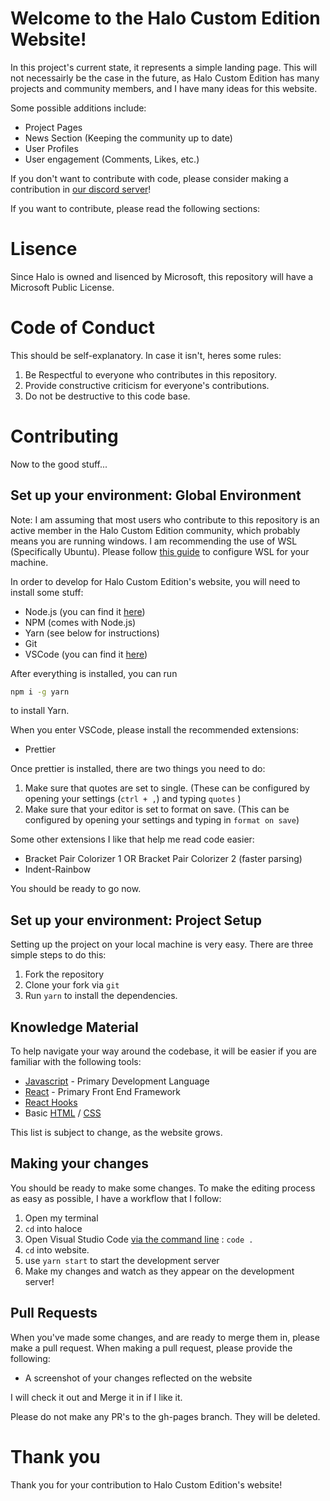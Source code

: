 # Welcome to the Halo Custom Edition Website!

In this project's current state, it represents a simple landing page. This will not necessairly be the case in the future, as Halo Custom Edition has many projects and community members, and I have many ideas for this website.

Some possible additions include:

- Project Pages
- News Section (Keeping the community up to date)
- User Profiles
- User engagement (Comments, Likes, etc.)

If you don't want to contribute with code, please consider making a contribution in [our discord server](https://discord.gg/73zHwAz)!

If you want to contribute, please read the following sections:

# Lisence

Since Halo is owned and lisenced by Microsoft, this repository will have a Microsoft Public License.

# Code of Conduct

This should be self-explanatory. In case it isn't, heres some rules:

1. Be Respectful to everyone who contributes in this repository.
2. Provide constructive criticism for everyone's contributions.
3. Do not be destructive to this code base.

# Contributing

Now to the good stuff...

## Set up your environment: Global Environment

Note: I am assuming that most users who contribute to this repository is an active member in the Halo Custom Edition community, which probably means you are running windows. I am recommending the use of WSL (Specifically Ubuntu). Please follow [this guide](https://docs.microsoft.com/en-us/windows/wsl/install-win10) to configure WSL for your machine.

In order to develop for Halo Custom Edition's website, you will need to install some stuff:

- Node.js (you can find it [here](https://nodejs.org/en/))
- NPM (comes with Node.js)
- Yarn (see below for instructions)
- Git
- VSCode (you can find it [here](https://code.visualstudio.com/))

After everything is installed, you can run

```sh
npm i -g yarn
```

to install Yarn.

When you enter VSCode, please install the recommended extensions:

- Prettier

Once prettier is installed, there are two things you need to do:

1. Make sure that quotes are set to single. (These can be configured by opening your settings (`ctrl + ,`) and typing `quotes` )
2. Make sure that your editor is set to format on save. (This can be configured by opening your settings and typing in `format on save`)

Some other extensions I like that help me read code easier:

- Bracket Pair Colorizer 1 OR Bracket Pair Colorizer 2 (faster parsing)
- Indent-Rainbow

You should be ready to go now.

## Set up your environment: Project Setup

Setting up the project on your local machine is very easy. There are three simple steps to do this:

1. Fork the repository
2. Clone your fork via `git`
3. Run `yarn` to install the dependencies.

## Knowledge Material

To help navigate your way around the codebase, it will be easier if you are familiar with the following tools:

- [Javascript](https://www.w3schools.com/js/default.asp) - Primary Development Language
- [React](https://reactjs.org/) - Primary Front End Framework
- [React Hooks](https://reactjs.org/hooks)
- Basic [HTML](https://www.w3schools.com/html/default.asp) / [CSS](https://www.w3schools.com/css/default.asp)

This list is subject to change, as the website grows.

## Making your changes

You should be ready to make some changes. To make the editing process as easy as possible, I have a workflow that I follow:

1. Open my terminal
2. `cd` into haloce
3. Open Visual Studio Code [via the command line](https://code.visualstudio.com/docs/editor/command-line) : `code .`
4. `cd` into website.
5. use `yarn start` to start the development server
6. Make my changes and watch as they appear on the development server!

## Pull Requests

When you've made some changes, and are ready to merge them in, please make a pull request. When making a pull request, please provide the following:

- A screenshot of your changes reflected on the website

I will check it out and Merge it in if I like it.

Please do not make any PR's to the gh-pages branch. They will be deleted.

# Thank you

Thank you for your contribution to Halo Custom Edition's website!
